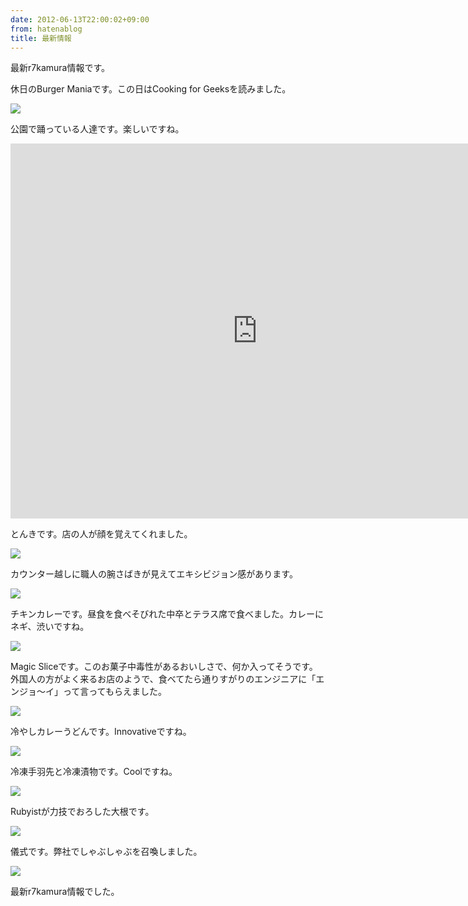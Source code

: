 ```yaml
---
date: 2012-06-13T22:00:02+09:00
from: hatenablog
title: 最新情報
---
```

最新r7kamura情報です。

休日のBurger Maniaです。この日はCooking for Geeksを読みました。

![](http://dl.dropbox.com/u/5978869/image/20120613_214522.png)

公園で踊っている人達です。楽しいですね。

<iframe width="790" height="600" src="http://www.youtube.com/embed/xT5N9NpHMHI?rel=0" frameborder="0" allowfullscreen></iframe>

とんきです。店の人が顔を覚えてくれました。

![](http://dl.dropbox.com/u/5978869/image/20120613_214920.png)

カウンター越しに職人の腕さばきが見えてエキシビジョン感があります。

![](http://dl.dropbox.com/u/5978869/image/20120613_214952.png)

チキンカレーです。昼食を食べそびれた中卒とテラス席で食べました。カレーにネギ、渋いですね。

![](http://dl.dropbox.com/u/5978869/image/20120613_215059.png)

Magic Sliceです。このお菓子中毒性があるおいしさで、何か入ってそうです。  
外国人の方がよく来るお店のようで、食べてたら通りすがりのエンジニアに「エンジョ〜イ」って言ってもらえました。

![](http://dl.dropbox.com/u/5978869/image/20120613_215222.png)

冷やしカレーうどんです。Innovativeですね。

![](http://dl.dropbox.com/u/5978869/image/20120613_215430.png)

冷凍手羽先と冷凍漬物です。Coolですね。

![](http://dl.dropbox.com/u/5978869/image/20120613_215522.png)

Rubyistが力技でおろした大根です。

![](http://dl.dropbox.com/u/5978869/image/20120613_215636.png)

儀式です。弊社でしゃぶしゃぶを召喚しました。

![](http://dl.dropbox.com/u/5978869/image/20120613_215611.png)

最新r7kamura情報でした。

